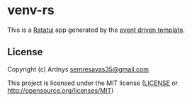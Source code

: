 # venv-rs

This is a [Ratatui] app generated by the [event driven template].

[Ratatui]: https://ratatui.rs
[event driven template]: https://github.com/ratatui/templates/tree/main/event-driven

## License

Copyright (c) Ardnys <semresavas35@gmail.com>

This project is licensed under the MIT license ([LICENSE] or <http://opensource.org/licenses/MIT>)

[LICENSE]: ./LICENSE

